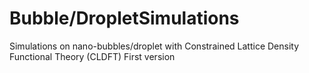 # Bubble/DropletSimulations
Simulations on nano-bubbles/droplet with Constrained Lattice Density Functional Theory (CLDFT)
First version
